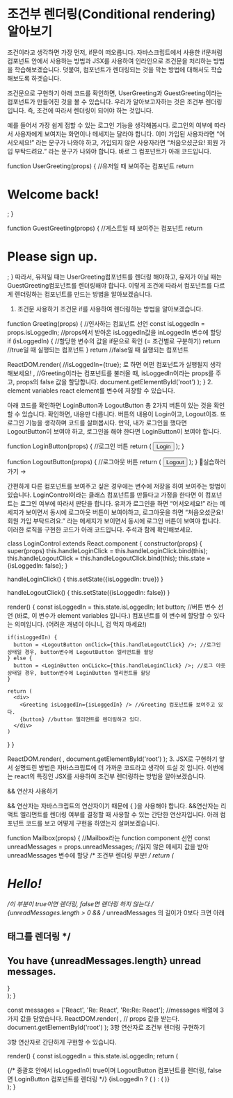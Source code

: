 # 조건부 렌더링(Conditional rendering) 알아보기

조건이라고 생각하면 가장 먼저, if문이 떠오릅니다. 자바스크립트에서 사용한 if문처럼 컴포넌트 안에서 사용하는 방법과 JSX를 사용하여 인라인으로 조건문을 처리하는 방법을 학습해보겠습니다. 덧붙여, 컴포넌트가 렌더링되는 것을 막는 방법에 대해서도 학습해보도록 하겟습니다.

조건문으로 구현하기
아래 코드를 확인하면, UserGreeting과 GuestGreeting이라는 컴포넌트가 만들어진 것을 볼 수 있습니다. 우리가 알아보고자하는 것은 조건부 렌더링입니다. 즉, 조건에 따라서 렌더링이 되어야 하는 것입니다.

예를 들어서 가장 쉽게 접할 수 있는 로그인 기능을 생각해봅시다. 로그인의 여부에 따라서 사용자에게 보여지는 화면이나 메세지는 달라야 합니다. 이미 가입된 사용자라면 “어서오세요!” 라는 문구가 나와야 하고, 가입되지 않은 사용자라면 “처음오셨군요! 회원 가입 부탁드려요.” 라는 문구가 나와야 합니다. 바로 그 컴포넌트가 아래 코드입니다.

function UserGreeting(props) { //유저일 때 보여주는 컴포넌트
  return <h1>Welcome back!</h1>;
}

function GuestGreeting(props) { //게스트일 때 보여주는 컴포넌트
  return <h1>Please sign up.</h1>;
}
따라서, 유저일 때는 UserGreeting컴포넌트를 렌더링 해야하고, 유저가 아닐 때는 GuestGreeting컴포넌트를 렌더링해야 합니다. 이렇게 조건에 따라서 컴포넌트를 다르게 렌더링하는 컴포넌트를 만드는 방법을 알아보겠습니다.

1. 조건문 사용하기
조건문 if를 사용하여 렌더링하는 방법을 알아보겠습니다.

function Greeting(props) { //인사하는 컴포넌트 선언
  const isLoggedIn = props.isLoggedIn; //props에서 받아온 isLoggedIn값을 inLoggedIn 변수에 할당
  if (isLoggedIn) { //할당한 변수의 값을 if문으로 확인 (= 조건별로 구분하기)
    return <UserGreeting /> //true일 때 실행되는 컴포넌트
  }
  return <GuestGreeting /> //false일 때 실행되는 컴포넌트

  ReactDOM.render(
    //isLoggedIn={true}; 로 하면 어떤 컴포넌트가 실행될지 생각해보세요!
    <Greeting isLoggedIn={false} />, //Greeting이라는 컴포넌트를 불러올 때, isLoggedIn이라는 props를 주고, props의 false 값을 할당합니다.
    document.getElementById('root')
  );
}
2. element variables
react element를 변수에 저장할 수 있습니다.

아래 코드를 확인하면 LoginButton과 LogoutButton 총 2가지 버튼이 있는 것을 확인할 수 있습니다. 확인하면, 내용만 다릅니다. 버튼의 내용이 Login이고, Logout이죠. 또 로그인 기능을 생각하며 코드를 살펴봅시다. 만약, 내가 로그인을 했다면 LogoutButton이 보여야 하고, 로그인을 해야 한다면 LoginButton이 보여야 합니다.

function LoginButton(props) { //로그인 버튼
  return (
    <button onClick={props.onClick}>
      Login
    </button>
  );
}

function LogoutButton(props) { //로그아웃 버튼
  return (
    <button onClick={props.onClick}>
      Logout
    </button>
  );
}
📌실습하러 가기 →

간편하게 다른 컴포넌트를 보여주고 싶은 경우에는 변수에 저장을 하여 보여주는 방법이 있습니다. LoginControl이라는 클래스 컴포넌트를 만들다고 가정을 한다면 이 컴포넌트는 로그인 여부에 따라서 판단을 합니다. 유저가 로그인을 하면 “어서오세요!” 라는 메세지가 보이면서 동시에 로그아웃 버튼이 보여야하고, 로그아웃을 하면 “처음오셨군요! 회원 가입 부탁드려요.” 라는 메세지가 보이면서 동시에 로그인 버튼이 보여야 합니다. 이러한 로직을 구현한 코드가 아래 코드입니다. 주석과 함께 확인해보세요.

class LoginControl extends React.component {
  constructor(props) {
    super(props)
    this.handleLoginClick = this.handleLoginClick.bind(this);
    this.handleLogoutClick = this.handleLogoutClick.bind(this);
    this.state = {isLoggedIn: false};
  }

  handleLoginClick() {
    this.setState({isLoggedIn: true})
  }

  handleLogoutClick() {
    this.setState({isLoggedIn: false})
  }

  render() {
    const isLoggedIn = this.state.isLoggedIn;
    let button; //버튼 변수 선언 (바로, 이 변수가 element variables 입니다.) 컴포넌트를 이 변수에 할당할 수 있다는 의미입니다. (어려운 개념이 아니니, 겁 먹지 마세요!)

    if(isLoggedIn) {
      button = <LogoutButton onClick={this.handleLogoutClick} />; //로그인 상태일 경우, button변수에 LogoutButton 엘리먼트를 할당
    } else {
      button = <LoginButton onCLickc={this.handleLoginClick} />; //로그 아웃 상태일 경우, button변수에 LoginButton 엘리먼트를 할당
    }

    return (
      <div>
        <Greeting isLoggedIn={isLoggedIn} /> //Greeting 컴포넌트를 보여주고 있다.
        {button} //button 엘리먼트를 렌더링하고 있다.
      </div>
    )
  }
}

ReactDOM.render(
  <LoginControl />,
  document.getElementById('root')
);
3. JSX로 구현하기
앞서 설명드린 방법은 자바스크립트에 더 가까운 코드라고 생각이 드실 것 입니다. 이번에는 react의 특징인 JSX를 사용하여 조건부 렌더링하는 방법을 알아보겠습니다.

&& 연산자 사용하기

&& 연산자는 자바스크립트의 연산자이기 때문에 { }을 사용해야 합니다. &&연산자는 리액트 엘리먼트를 렌더링 여부를 결정할 때 사용할 수 있는 간단한 연산자입니다. 아래 컴포넌트 코드를 보고 어떻게 구현을 하였는지 살펴보겠습니다.

function Mailbox(props) { //Mailbox라는 function component 선언
  const unreadMessages = props.unreadMessages; //읽지 않은 메세지 값을 받아 unreadMessages 변수에 할당
/* 조건부 렌더링 부분! */
  return (
    <div>
      <h1>Hello!</h1>
            /*이 부분이 true이면 렌더링, false면 렌더링 하지 않는다.*/
      {unreadMessages.length > 0 && /* unreadMessages 의 길이가 0보다 크면 아래 <h2> 태그를 렌더링 */
        <h2>
          You have {unreadMessages.length} unread messages.
        </h2>
      }
    </div>
  );
}

const messages = ['React', 'Re: React', 'Re:Re: React']; //messages 배열에 3가지 값을 담았습니다.
ReactDOM.render(
  <Mailbox unreadMessages={messages} />, // props 값을 받는다.
  document.getElementById('root')
);
3항 연산자로 조건부 렌더링 구현하기

3항 연산자로 간단하게 구현할 수 있습니다.

render() {
  const isLoggedIn = this.state.isLoggedIn;
  return (
    <div>
            {/* 중괄호 안에서 isLoggedIn이 true이며 LogoutButton 컴포넌트를 렌더링, false면 LoginButton 컴포넌트를 렌더링 */}
      {isLoggedIn ? ( 
        <LogoutButton onClick={this.handleLogoutClick} />
      ) : (
        <LoginButton onClick={this.handleLoginClick} />
      )}
    </div>
  );
}
